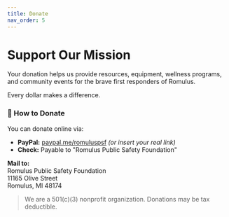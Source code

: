 ```yaml
---
title: Donate
nav_order: 5
---
```


# Support Our Mission

Your donation helps us provide resources, equipment, wellness programs, and community events for the brave first responders of Romulus.

Every dollar makes a difference.

### 🔗 How to Donate

You can donate online via:

- **PayPal:** [paypal.me/romuluspsf](https://paypal.me/romuluspsf) *(or insert your real link)*
- **Check:** Payable to "Romulus Public Safety Foundation"

**Mail to:**  
Romulus Public Safety Foundation  
11165 Olive Street  
Romulus, MI 48174

> We are a 501(c)(3) nonprofit organization. Donations may be tax deductible.

